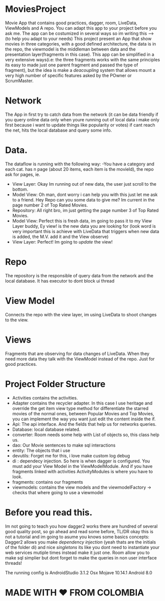 # MoviesProject
Movie App that contains good practices, dagger, room, LiveData, ViewModels and A repo.
You can adapt this app to your project before you ask me.
The app can be costumized in several ways so im writing this --> (to help you adapt to your needs)
This project present an App that show movies in three categories, with a good defined architecture, the data is in the repo, the viewmodel is the middleman between data and the presentation layer(fragments in this case).
This app can be simplified in a very extensive ways(i.e: the three fragments works with the same principles its easy to made just one parent fragment and passed the type of fragment), but the idea is make a *deacoupling* system that allows mount a very high number of specific features asked by the POwner or ScrumMaster.

# Network
The App in first try to catch data from the network (it can be data friendly if you query online data only when youre running out of local data i make only first because i want to update things like popularity or votes) if cant reach the net, hits the local database and query some info.

# Data.
The dataflow is running with the following way:
  -You have a category and each cat. has n page (about 20 items, each item is the movieId), the repo ask for pages, ie. <br />
   - View Layer: Okay Im running out of new data, the user just scroll to the bottom. <br />
   - Model View: Oh man, dont worry i can help you with this just let me ask to a friend. Hey Repo can you some data to give me? Im current in the page number 2 of Top Rated Movies. <br />
   - Repository: All right bro, im just getting the page number 3 of Top Rated Movies. <br />
   - Model View: Perfect this is fresh data, im going to pass it to my View Layer buddy, Ey view!  is the new data you are looking for (look word is very important this is achieve with LiveData that triggers when new data is added, the M.V. add it and the View observe) <br />
   - View Layer: Perfect! Im going to *update* the view! <br />

# Repo
The repository is the responsible of query data from the network and the local database. It has executor to dont block ui thread 
# View Model
Connects the repo with the view layer, im using LiveData to shoot changes to the view.
# Views
Fragments that are observing for data changes of LiveData. When they need more data they talk with the ViewModel instead of the repo. Just for good practices.

# Project Folder Structure
 - Activities contains the activities.
 - Adapter contains the recycler adapter. In this case I use heritage and override the get item view type method for differentiate the starred movies of the normal ones, between Popular Movies and Top Movies, you can implement the way you want just edit the content inside the if.
 - Api: The api interface. And the fields that help us for networks queries.
 - Database: local database related.
  - converter: Room needs some help with List of objects so, this class help us.
  - dao: Our Movie sentences to make sql interactions
  - entity: The objects that i use 
 - devutils: Forget me for this, i love make custom log debug 
- di : dependecy injection. So here is when dagger is configured. You must add your View Model in the ViewModelModule. And if you have fragments linked with activities ActivityModules is where you have to look.
- fragments: contains our fragments
- viewmodels: contains the view models and the viewmodelFactory -> checks that where going to use a viewmodel 
  
  
 
# Before you read this.
Im not going to teach you how dagger2 works there are hundred of several good quality post, so go ahead and read some before, TL/DR okay this is not a tutorial and im going to asume you knows some basics concepts:
Dagger2 allows you make *dependency injection* (yeah thats are the initials of the folder di) and nice *singletons* its like you dont need to instantiate your web services mutiple times instead make it just one.
Room allow you to make sql simplier but dont forget to make the queries in non user interface threads!

The running config is AndroidStudio 3.1.2
Osx Mojave 10.14.1
Android 8.0
# MADE WITH  ❤️ FROM COLOMBIA
